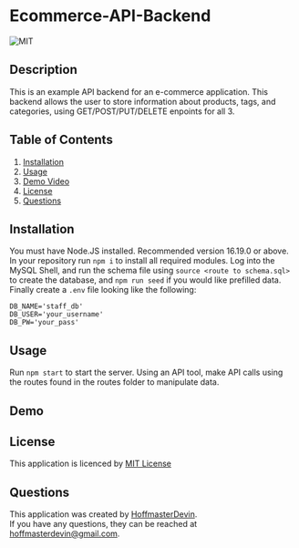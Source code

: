 # Ecommerce-API-Backend
  ![MIT](https://img.shields.io/badge/license-MIT-informational)
  ## Description
  This is an example API backend for an e-commerce application. This backend allows the user to store information about products, tags, and categories, using GET/POST/PUT/DELETE enpoints for all 3.
  ## Table of Contents
  1. [Installation](#installation)
  2. [Usage](#usage)
  3. [Demo Video](#Demo)
  4. [License](#license)
  5. [Questions](#questions)
  ## Installation
  You must have Node.JS installed. Recommended version 16.19.0 or above. In your repository run `npm i` to install all required modules. Log into the MySQL Shell, and run the schema file using `source <route to schema.sql>` to create the database, and `npm run seed` if you would like prefilled data. Finally create a `.env` file  looking like the following:
  ```
  DB_NAME='staff_db'
  DB_USER='your_username' 
  DB_PW='your_pass'
  ```
  ## Usage
  Run `npm start` to start the server. Using an API tool, make API calls using the routes found in the routes folder to manipulate data.
  ## Demo
  
  ## License
  This application is licenced by [MIT License](https://mit-license.org/)
  ## Questions
  This application was created by [HoffmasterDevin](https://github.com/HoffmasterDevin). <br>
  If you have any questions, they can be reached at hoffmasterdevin@gmail.com.
  